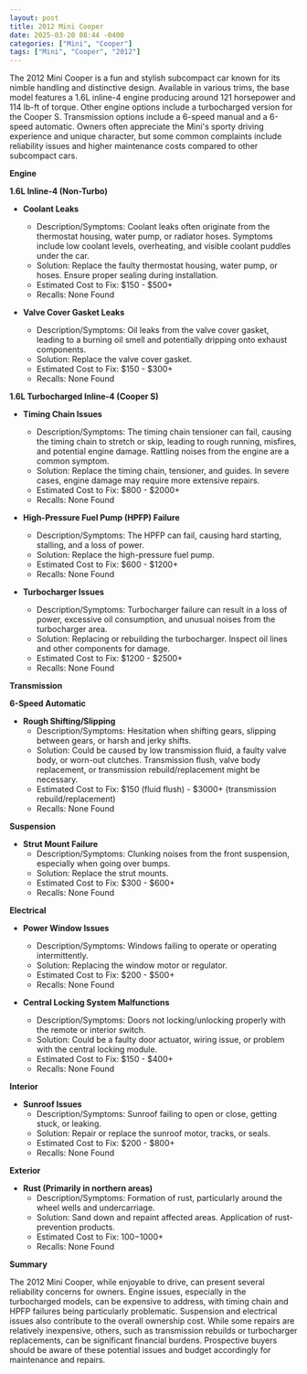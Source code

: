 ```yaml
---
layout: post
title: 2012 Mini Cooper
date: 2025-03-20 08:44 -0400
categories: ["Mini", "Cooper"]
tags: ["Mini", "Cooper", "2012"]
---
```

The 2012 Mini Cooper is a fun and stylish subcompact car known for its nimble handling and distinctive design. Available in various trims, the base model features a 1.6L inline-4 engine producing around 121 horsepower and 114 lb-ft of torque. Other engine options include a turbocharged version for the Cooper S. Transmission options include a 6-speed manual and a 6-speed automatic. Owners often appreciate the Mini's sporty driving experience and unique character, but some common complaints include reliability issues and higher maintenance costs compared to other subcompact cars.

**Engine**

**1.6L Inline-4 (Non-Turbo)**

*   **Coolant Leaks**
    *   Description/Symptoms: Coolant leaks often originate from the thermostat housing, water pump, or radiator hoses. Symptoms include low coolant levels, overheating, and visible coolant puddles under the car.
    *   Solution: Replace the faulty thermostat housing, water pump, or hoses. Ensure proper sealing during installation.
    *   Estimated Cost to Fix: $150 - $500+
    *   Recalls: None Found

*   **Valve Cover Gasket Leaks**
    *   Description/Symptoms: Oil leaks from the valve cover gasket, leading to a burning oil smell and potentially dripping onto exhaust components.
    *   Solution: Replace the valve cover gasket.
    *   Estimated Cost to Fix: $150 - $300+
    *   Recalls: None Found

**1.6L Turbocharged Inline-4 (Cooper S)**

*   **Timing Chain Issues**
    *   Description/Symptoms: The timing chain tensioner can fail, causing the timing chain to stretch or skip, leading to rough running, misfires, and potential engine damage. Rattling noises from the engine are a common symptom.
    *   Solution: Replace the timing chain, tensioner, and guides. In severe cases, engine damage may require more extensive repairs.
    *   Estimated Cost to Fix: $800 - $2000+
    *   Recalls: None Found

*   **High-Pressure Fuel Pump (HPFP) Failure**
    *   Description/Symptoms: The HPFP can fail, causing hard starting, stalling, and a loss of power.
    *   Solution: Replace the high-pressure fuel pump.
    *   Estimated Cost to Fix: $600 - $1200+
    *   Recalls: None Found

*   **Turbocharger Issues**
    *   Description/Symptoms: Turbocharger failure can result in a loss of power, excessive oil consumption, and unusual noises from the turbocharger area.
    *   Solution: Replacing or rebuilding the turbocharger. Inspect oil lines and other components for damage.
    *   Estimated Cost to Fix: $1200 - $2500+
    *   Recalls: None Found

**Transmission**

**6-Speed Automatic**

*   **Rough Shifting/Slipping**
    *   Description/Symptoms: Hesitation when shifting gears, slipping between gears, or harsh and jerky shifts.
    *   Solution: Could be caused by low transmission fluid, a faulty valve body, or worn-out clutches. Transmission flush, valve body replacement, or transmission rebuild/replacement might be necessary.
    *   Estimated Cost to Fix: $150 (fluid flush) - $3000+ (transmission rebuild/replacement)
    *   Recalls: None Found

**Suspension**

*   **Strut Mount Failure**
    *   Description/Symptoms: Clunking noises from the front suspension, especially when going over bumps.
    *   Solution: Replace the strut mounts.
    *   Estimated Cost to Fix: $300 - $600+
    *   Recalls: None Found

**Electrical**

*   **Power Window Issues**
    *   Description/Symptoms: Windows failing to operate or operating intermittently.
    *   Solution: Replacing the window motor or regulator.
    *   Estimated Cost to Fix: $200 - $500+
    *   Recalls: None Found

*   **Central Locking System Malfunctions**
    *   Description/Symptoms: Doors not locking/unlocking properly with the remote or interior switch.
    *   Solution: Could be a faulty door actuator, wiring issue, or problem with the central locking module.
    *   Estimated Cost to Fix: $150 - $400+
    *   Recalls: None Found

**Interior**

*   **Sunroof Issues**
    *   Description/Symptoms: Sunroof failing to open or close, getting stuck, or leaking.
    *   Solution: Repair or replace the sunroof motor, tracks, or seals.
    *   Estimated Cost to Fix: $200 - $800+
    *   Recalls: None Found

**Exterior**

*   **Rust (Primarily in northern areas)**
    *   Description/Symptoms: Formation of rust, particularly around the wheel wells and undercarriage.
    *   Solution: Sand down and repaint affected areas. Application of rust-prevention products.
    *   Estimated Cost to Fix: $100-$1000+
    *   Recalls: None Found

**Summary**

The 2012 Mini Cooper, while enjoyable to drive, can present several reliability concerns for owners. Engine issues, especially in the turbocharged models, can be expensive to address, with timing chain and HPFP failures being particularly problematic. Suspension and electrical issues also contribute to the overall ownership cost. While some repairs are relatively inexpensive, others, such as transmission rebuilds or turbocharger replacements, can be significant financial burdens. Prospective buyers should be aware of these potential issues and budget accordingly for maintenance and repairs.

